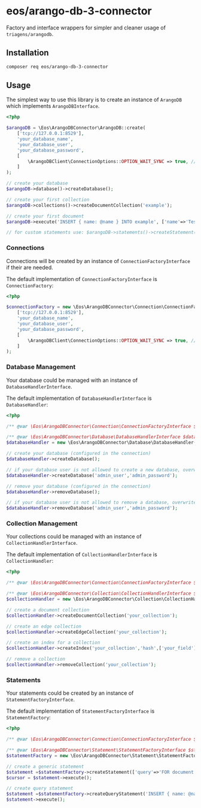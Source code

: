 eos/arango-db-3-connector
=========================
Factory and interface wrappers for simpler and cleaner usage of `triagens/arangodb`.

## Installation

```bash
composer req eos/arango-db-3-connector
```

## Usage

The simplest way to use this library is to create an instance of `ArangoDB` which implements `ArangoDBInterface`.

```php
<?php

$arangoDB = \Eos\ArangoDBConnector\ArangoDB::create(
    ['tcp://127.0.0.1:8529'],
    'your_database_name',
    'your_database_user',
    'your_database_password',
    [
        \ArangoDBClient\ConnectionOptions::OPTION_WAIT_SYNC => true, // your connection configuration
    ]
);

// create your database
$arangoDB->database()->createDatabase();

// create your first collection
$arangoDB->collections()->createDocumentCollection('example');

// create your first document
$arangoDB->execute('INSERT { name: @name } INTO example', ['name'=>'Test']);

// for custom statements use: $arangoDB->statements()->createStatement([...]);

```

### Connections
Connections will be created by an instance of `ConnectionFactoryInterface` if their are needed.

The default implementation of `ConnectionFactoryInterface` is `ConnectionFactory`:

```php
<?php

$connectionFactory = new \Eos\ArangoDBConnector\Connection\ConnectionFactory(
    ['tcp://127.0.0.1:8529'],
    'your_database_name',
    'your_database_user',
    'your_database_password',
    [
        \ArangoDBClient\ConnectionOptions::OPTION_WAIT_SYNC => true, // your connection configuration
    ]
);

```

### Database Management
Your database could be managed with an instance of `DatabaseHandlerInterface`.

The default implementation of `DatabaseHandlerInterface` is `DatabaseHandler`:

```php
<?php

/** @var \Eos\ArangoDBConnector\Connection\ConnectionFactoryInterface $connectionFactory */

/** @var \Eos\ArangoDBConnector\Database\DatabaseHandlerInterface $databaseHandler */
$databaseHandler = new \Eos\ArangoDBConnector\Database\DatabaseHandler($connectionFactory);

// create your database (configured in the connection)
$databaseHandler->createDatabase();

// if your database user is not allowed to create a new database, overwrite the configured user for this action:
$databaseHandler->createDatabase('admin_user','admin_password');

// remove your database (configured in the connection)
$databaseHandler->removeDatabase();

// if your database user is not allowed to remove a database, overwrite the configured user for this action:
$databaseHandler->removeDatabase('admin_user','admin_password');

```

### Collection Management
Your collections could be managed with an instance of `CollectionHandlerInterface`.

The default implementation of `CollectionHandlerInterface` is `CollectionHandler`:

```php
<?php

/** @var \Eos\ArangoDBConnector\Connection\ConnectionFactoryInterface $connectionFactory */

/** @var \Eos\ArangoDBConnector\Collection\CollectionHandlerInterface $collectionHandler */
$collectionHandler = new \Eos\ArangoDBConnector\Collection\CollectionHandler($connectionFactory);

// create a document collection
$collectionHandler->createDocumentCollection('your_collection');

// create an edge collection
$collectionHandler->createEdgeCollection('your_collection');

// create an index for a collection
$collectionHandler->createIndex('your_collection','hash',['your_field']);

// remove a collection
$collectionHandler->removeCollection('your_collection');

```

### Statements
Your statements could be created by an instance of `StatementFactoryInterface`.

The default implementation of `StatementFactoryInterface` is `StatementFactory`:

```php
<?php

/** @var \Eos\ArangoDBConnector\Connection\ConnectionFactoryInterface $connectionFactory */

/** @var \Eos\ArangoDBConnector\Statement\StatementFactoryInterface $statementFactory */
$statementFactory = new \Eos\ArangoDBConnector\Statement\StatementFactory($connectionFactory);

// create a generic statement
$statement =$statementFactory->createStatement(['query'=>'FOR document IN your_collection RETURN document']);
$cursor = $statement->execute();

// create query statement
$statement =$statementFactory->createQueryStatement('INSERT { name: @name } INTO your_collection', ['name'=>'Test']);
$statement->execute();

```
